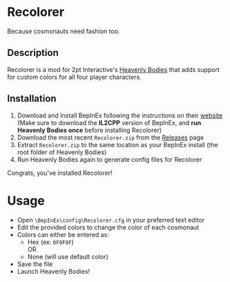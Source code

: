 # Recolorer
Because cosmonauts need fashion too.

## Description
Recolorer is a mod for 2pt Interactive's [Heavenly Bodies](https://heavenlybodiesgame.com/) that adds support for custom colors for all four player characters.

## Installation
1. Download and Install BepInEx following the instructions on their [website](https://docs.bepinex.dev/master/articles/user_guide/installation/unity_il2cpp.html)  
(Make sure to download the **IL2CPP** version of BepInEx, and **run Heavenly Bodies once** before installing Recolorer)
2. Download the most recent `Recolorer.zip` from the [Releases](https://github.com/glitchingdot/Recolorer/releases) page
3. Extract `Recolorer.zip` to the same location as your BepInEx install (the root folder of Heavenly Bodies)
4. Run Heavenly Bodies again to generate config files for Recolorer

Congrats, you've installed Recolorer!

# Usage
* Open `\BepInEx\config\Recolorer.cfg` in your preferred text editor
* Edit the provided colors to change the color of each cosmonaut
* Colors can either be entered as:
    * Hex (ex: `0F0F0F`)  
    OR
    * None (will use default color)
* Save the file
* Launch Heavenly Bodies!
